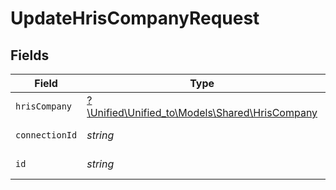 # UpdateHrisCompanyRequest


## Fields

| Field                                                                                | Type                                                                                 | Required                                                                             | Description                                                                          |
| ------------------------------------------------------------------------------------ | ------------------------------------------------------------------------------------ | ------------------------------------------------------------------------------------ | ------------------------------------------------------------------------------------ |
| `hrisCompany`                                                                        | [?\Unified\Unified_to\Models\Shared\HrisCompany](../../Models/Shared/HrisCompany.md) | :heavy_minus_sign:                                                                   | N/A                                                                                  |
| `connectionId`                                                                       | *string*                                                                             | :heavy_check_mark:                                                                   | ID of the connection                                                                 |
| `id`                                                                                 | *string*                                                                             | :heavy_check_mark:                                                                   | ID of the Company                                                                    |